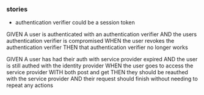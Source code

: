 ### stories
- authentication verifier could be a session token

GIVEN A user is authenticated with an authentication verifier
AND the users authentication verifier is compromised
WHEN the user revokes the authentication verifier
THEN that authentication verifier no longer works

GIVEN A user has had their auth with service provider expired
AND the user is still authed with the identity provider
WHEN the user goes to access the service provider WITH both post and get
THEN they should be reauthed with the service provider
AND their request should finish without needing to repeat any actions